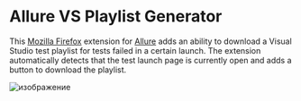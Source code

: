 # Allure VS Playlist Generator 

This [Mozilla Firefox](https://www.mozilla.org/ru/firefox/) extension for [Allure](https://allurereport.org/) adds an ability to download a Visual Studio test playlist for tests failed in a certain launch. The extension automatically detects that the test launch page is currently open and adds a button to download the playlist.

![изображение](https://github.com/amphasis/Allure-VS-Playlist-Generator/assets/2757200/7c9f1292-96ee-436f-b594-495dea345300)
